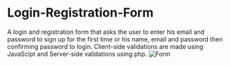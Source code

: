 # Login-Registration-Form
A login and registration form that asks the user to enter his email and password to sign up for the first time or his name, email and password then confirming password to login. Client-side validations are made using JavaScipt and Server-side validations using php.
![Form](https://user-images.githubusercontent.com/47798816/122082972-beb84000-ce00-11eb-9d09-e61b3015e5f0.png)
